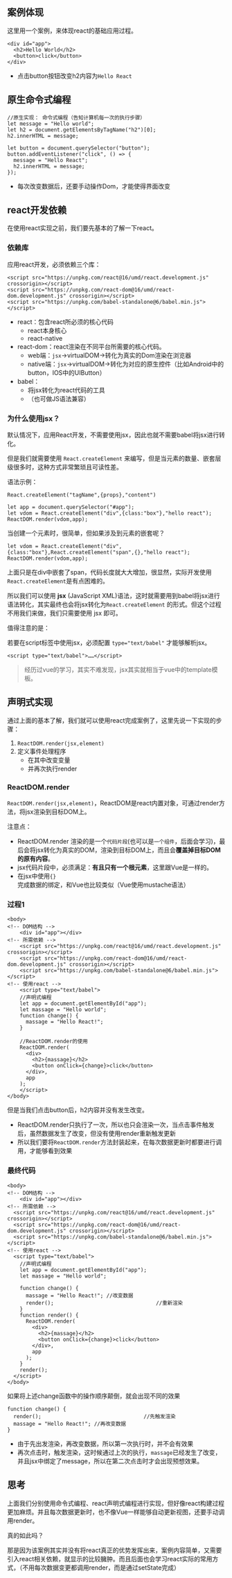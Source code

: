 ## 案例体现

这里用一个案例，来体现react的基础应用过程。

```
<div id="app">
  <h2>Hello World</h2>
  <button>click</button>
</div>
```

* 点击button按钮改变h2内容为`Hello React`

## 原生命令式编程

```
//原生实现： 命令式编程（告知计算机每一次的执行步骤）
let message = "Hello world";
let h2 = document.getElementsByTagName("h2")[0];
h2.innerHTML = message;

let button = document.querySelector("button");
button.addEventListener("click", () => {
  message = "Hello React";
  h2.innerHTML = message;
});
```

* 每次改变数据后，还要手动操作Dom，才能使得界面改变

## react开发依赖

在使用react实现之前，我们要先基本的了解一下react。

### 依赖库

应用react开发，必须依赖三个库：

```
<script src="https://unpkg.com/react@16/umd/react.development.js" crossorigin></script>
<script src="https://unpkg.com/react-dom@16/umd/react-dom.development.js" crossorigin></script>
<script src="https://unpkg.com/babel-standalone@6/babel.min.js"></script>
```

* react：包含react所必须的核心代码
  * react本身核心
  * react-native
* react-dom：react渲染在不同平台所需要的核心代码。
  * web端：`jsx`->virtualDOM->转化为真实的Dom渲染在浏览器
  * native端：`jsx`->virtualDOM->转化为对应的原生控件（比如Android中的button，IOS中的UIButton）
* babel：
  * 将jsx转化为react代码的工具
  * （也可做JS语法兼容）

### 为什么使用jsx？

默认情况下，应用React开发，不需要使用jsx，因此也就不需要babel将jsx进行转化。

但是我们就需要使用 `React.createElement` 来编写，但是当元素的数量、嵌套层级很多时，这种方式非常繁琐且可读性差。

语法示例：

`React.createElement("tagName",{props},"content")`

```
let app = document.querySelector("#app");
let vdom = React.createElement("div",{class:"box"},"hello react");
ReactDOM.render(vdom,app);
```

当创建一个元素时，很简单，但如果涉及到元素的嵌套呢？

```
let vdom = React.createElement("div",{class:"box"},React.createElement("span",{},"hello react");
ReactDOM.render(vdom,app);
```

上面只是在div中嵌套了span，代码长度就大大增加，很显然，实际开发使用`React.createElement`是有点困难的。

所以我们可以使用 **jsx** (JavaScript XML)语法，这时就需要用到babel将jsx进行语法转化，其实最终也会将jsx转化为`React.createElement` 的形式。但这个过程不用我们来做，我们只需要使用 jsx 即可。

值得注意的是：

若要在script标签中使用jsx，必须配置 `type="text/babel"` 才能够解析jsx。

```
<script type="text/babel">……</script>
```

>经历过vue的学习，其实不难发现，jsx其实就相当于vue中的template模板。

## 声明式实现

通过上面的基本了解，我们就可以使用react完成案例了，这里先说一下实现的步骤：

1. `ReactDOM.render(jsx,element)`
2. 定义事件处理程序
   * 在其中改变变量
   * 并再次执行render

### ReactDOM.render

`ReactDOM.render(jsx,element)`，ReactDOM是react内置对象，可通过render方法，将jsx渲染到目标DOM上。

注意点：

* ReactDOM.render 渲染的是一个`代码片段`(也可以是`一个组件`，后面会学习)，最后会将jsx转化为真实的DOM，渲染到目标DOM上，而且会**覆盖掉目标DOM的原有内容**。
* jsx代码片段中，必须满足：**有且只有一个根元素**，这里跟Vue是一样的。
* 在jsx中使用`{}`完成数据的绑定，和Vue也比较类似（Vue使用mustache语法）

### 过程1

```
<body>
<!-- DOM结构 -->
	<div id="app"></div>
<!-- 所需依赖 -->
	<script src="https://unpkg.com/react@16/umd/react.development.js" crossorigin></script>
	<script src="https://unpkg.com/react-dom@16/umd/react-dom.development.js" crossorigin></script>
	<script src="https://unpkg.com/babel-standalone@6/babel.min.js"></script>
<!-- 使用react -->
	<script type="text/babel">
    //声明式编程
    let app = document.getElementById("app");
    let massage = "Hello world";
    function change() {
      massage = "Hello React!";
    }
    
    //ReactDOM.render的使用
    ReactDOM.render(
      <div>
        <h2>{massage}</h2>
        <button onClick={change}>click</button>
      </div>,
      app
    );
	</script>
</body>
```

但是当我们点击button后，h2内容并没有发生改变。

* ReactDOM.render只执行了一次，所以也只会渲染一次，当点击事件触发后，虽然数据发生了改变，但没有使用render重新触发更新
* 所以我们要将`ReactDOM.render`方法封装起来，在每次数据更新时都要进行调用，才能够看到效果

### 最终代码

```
<body>
<!-- DOM结构 -->
	<div id="app"></div>
<!-- 所需依赖 -->
  <script src="https://unpkg.com/react@16/umd/react.development.js" crossorigin></script>
  <script src="https://unpkg.com/react-dom@16/umd/react-dom.development.js" crossorigin></script>
  <script src="https://unpkg.com/babel-standalone@6/babel.min.js"></script>
<!-- 使用react -->
  <script type="text/babel">
    //声明式编程
    let app = document.getElementById("app");
    let massage = "Hello world";
    
    function change() {
      massage = "Hello React!";	//改变数据
      render();									//重新渲染
    }
    function render() {
      ReactDOM.render(
        <div>
          <h2>{massage}</h2>
          <button onClick={change}>click</button>
        </div>,
        app
      );
    }
    render();
  </script>
</body>
```

如果将上述change函数中的操作顺序颠倒，就会出现不同的效果

```
function change() {
  render();									//先触发渲染
  massage = "Hello React!";	//再改变数据
}
```

* 由于先出发渲染，再改变数据，所以第一次执行时，并不会有效果
* 再次点击时，触发渲染，这时候通过上次的执行，`massage`已经发生了改变，并且jsx中绑定了message，所以在第二次点击时才会出现预想效果。

## 思考

​	上面我们分别使用命令式编程、react声明式编程进行实现，但好像react构建过程更加麻烦。并且每次数据更新时，也不像Vue一样能够自动更新视图，还要手动调用render。

真的如此吗？

​	那是因为该案例其实并没有将react真正的优势发挥出来，案例内容简单，又需要引入react相关依赖，就显示的比较臃肿。而且后面也会学习react实际的常用方式，（不用每次数据变更都调用render，而是通过setState完成）

